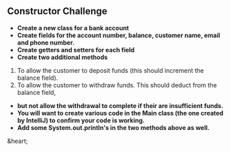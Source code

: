 ## Constructor Challenge

- **Create a new class for a bank account**
- **Create fields for the account number, balance, customer name, email and phone number.**
- **Create getters and setters for each field**
- **Create two additional methods**
 1. To allow the customer to deposit funds (this should increment the balance field).
 2. To allow the customer to withdraw funds. This should deduct from the balance field,
- **but not allow the withdrawal to complete if their are insufficient funds.**
- **You will want to create various code in the Main class (the one created by IntelliJ) to confirm your code is working.**
- **Add some System.out.println's in the two methods above as well.**

&heart;